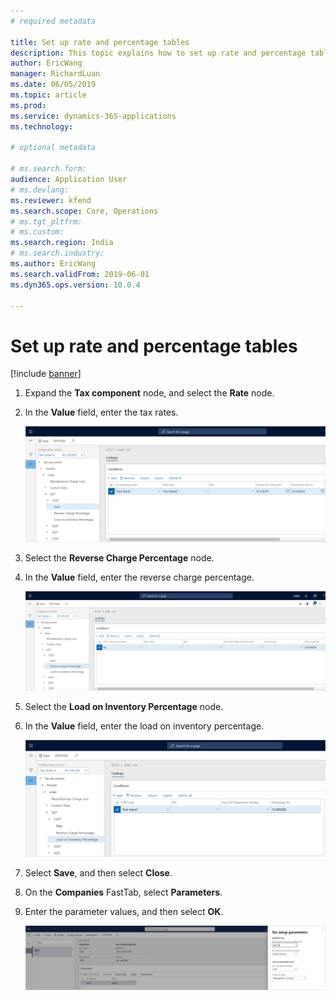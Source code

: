 ```yaml
---
# required metadata

title: Set up rate and percentage tables
description: This topic explains how to set up rate and percentage tables.
author: EricWang
manager: RichardLuan
ms.date: 06/05/2019
ms.topic: article
ms.prod: 
ms.service: dynamics-365-applications
ms.technology: 

# optional metadata

# ms.search.form: 
audience: Application User
# ms.devlang: 
ms.reviewer: kfend
ms.search.scope: Core, Operations
# ms.tgt_pltfrm: 
# ms.custom: 
ms.search.region: India
# ms.search.industry: 
ms.author: EricWang
ms.search.validFrom: 2019-06-01
ms.dyn365.ops.version: 10.0.4

---
```


# Set up rate and percentage tables

[!include [banner](../includes/banner.md)]

1. Expand the **Tax component** node, and select the **Rate** node.
2. In the **Value** field, enter the tax rates.

    ![Tax rates](media/tax-rate.png)

3. Select the **Reverse Charge Percentage** node.
4. In the **Value** field, enter the reverse charge percentage.

    ![Reverse charge percentage](media/reverse-charge.png)

5. Select the **Load on Inventory Percentage** node.
6. In the **Value** field, enter the load on inventory percentage.

    ![Load on inventory percentage](media/load-on-invertory.png)

7. Select **Save**, and then select **Close**.
8. On the **Companies** FastTab, select **Parameters**.
9. Enter the parameter values, and then select **OK**.

    ![Tax setup parameters dialog box](media/tax-parameter.png)
